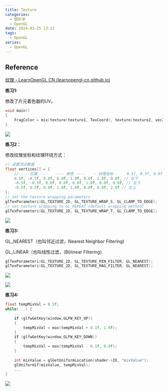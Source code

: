 ```yaml
---
title: Texture
categories:
  - 图形学
  - OpenGL
date: 2024-03-25 13:22
tags:
  - OpenGL
series:
  - OpenGL
---
```


## Reference

[纹理 - LearnOpenGL CN (learnopengl-cn.github.io)](https://learnopengl-cn.github.io/01%20Getting%20started/06%20Textures/#_5)

**练习1:**

修改了片元着色器的UV。

```cpp
void main()  
{  
    FragColor = mix(texture(texture1, TexCoord), texture(texture2, vec2(1-TexCoord.r, TexCoord.g)), 0.2);  
}
```

![](/images/posts/Pasted%20image%2020240325152212.png)

**练习2：**

修改纹理坐标和纹理环绕方式：

```cpp
// 设置顶点数据  
float vertices[] = {  
    //---- 位置 ----   ---- 颜色 ----    - 纹理坐标 -    0.5f, 0.5f, 0.0f, 1.0f, 0.0f, 0.0f, 2.0f, 2.0f, // 右上  
    0.5f, -0.5f, 0.0f, 0.0f, 1.0f, 0.0f, 2.0f, 0.0f, // 右下  
    -0.5f, -0.5f, 0.0f, 0.0f, 0.0f, 1.0f, 0.0f, 0.0f, // 左下  
    -0.5f, 0.5f, 0.0f, 1.0f, 1.0f, 0.0f, 0.0f, 2.0f // 左上  
};
// set the texture wrapping parameters  
glTexParameteri(GL_TEXTURE_2D, GL_TEXTURE_WRAP_S, GL_CLAMP_TO_EDGE);  
// set texture wrapping to GL_REPEAT (default wrapping method)  
glTexParameteri(GL_TEXTURE_2D, GL_TEXTURE_WRAP_T, GL_CLAMP_TO_EDGE);
```

![](/images/posts/Pasted%20image%2020240325152949.png)

**练习3:**

GL_NEAREST（也叫邻近过滤，Nearest Neighbor Filtering)

GL_LINEAR（也叫线性过滤，(Bi)linear Filtering）

```cpp
glTexParameteri(GL_TEXTURE_2D, GL_TEXTURE_MIN_FILTER, GL_NEAREST);  
glTexParameteri(GL_TEXTURE_2D, GL_TEXTURE_MAG_FILTER, GL_NEAREST);
```

![](/images/posts/Pasted%20image%2020240325163649.png)

![](/images/posts/Pasted%20image%2020240325163555.png)

**练习4:**

```cpp
float tempMixVal = 0.5f;
while(...) {
	...
	if (glfwGetKey(window,GLFW_KEY_UP))  
	{  
	    tempMixVal = max(tempMixVal + 0.1f, 1.0f);  
	}  
	if (glfwGetKey(window,GLFW_KEY_DOWN))  
	{  
	    tempMixVal = max(tempMixVal - 0.1f, 0.0f);  
	}  
	  
	int mixValue = glGetUniformLocation(shader->ID, "mixValue");  
	glUniform1f(mixValue, tempMixVal);
	...
}
```

![](/images/posts/Pasted%20image%2020240325164920.png)